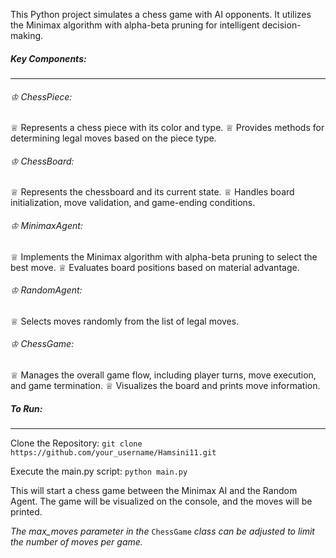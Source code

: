 This Python project simulates a chess game with AI opponents. It utilizes the Minimax algorithm with alpha-beta pruning for intelligent decision-making.

##### Key Components:
---------------------
###### ♔ ChessPiece:
♕ Represents a chess piece with its color and type.
♕ Provides methods for determining legal moves based on the piece type.

###### ♔ ChessBoard:
♕ Represents the chessboard and its current state.
♕ Handles board initialization, move validation, and game-ending conditions.

###### ♔ MinimaxAgent:
♕ Implements the Minimax algorithm with alpha-beta pruning to select the best move.
♕ Evaluates board positions based on material advantage.

###### ♔ RandomAgent:
♕ Selects moves randomly from the list of legal moves.

###### ♔ ChessGame:
♕ Manages the overall game flow, including player turns, move execution, and game termination.
♕ Visualizes the board and prints move information.

##### To Run:
-------------
Clone the Repository:
```git clone https://github.com/your_username/Hamsini11.git```

Execute the main.py script:
```python main.py```

This will start a chess game between the Minimax AI and the Random Agent. The game will be visualized on the console, and the moves will be printed.

_The max_moves parameter in the_ ```ChessGame``` _class can be adjusted to limit the number of moves per game._
